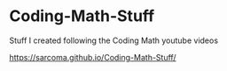 # Coding-Math-Stuff
Stuff I created following the Coding Math youtube videos

https://sarcoma.github.io/Coding-Math-Stuff/
